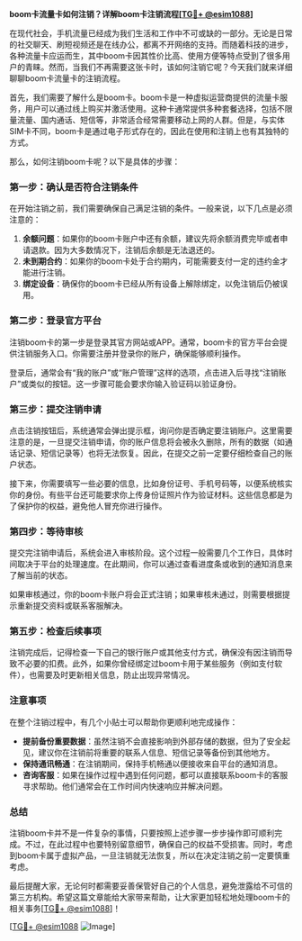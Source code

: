 **boom卡流量卡如何注销？详解boom卡注销流程[[TG💪+ @esim1088](https://t.me/s/esim1088)]**

在现代社会，手机流量已经成为我们生活和工作中不可或缺的一部分。无论是日常的社交聊天、刷短视频还是在线办公，都离不开网络的支持。而随着科技的进步，各种流量卡应运而生，其中boom卡因其性价比高、使用方便等特点受到了很多用户的青睐。然而，当我们不再需要这张卡时，该如何注销它呢？今天我们就来详细聊聊boom卡流量卡的注销流程。

首先，我们需要了解什么是boom卡。boom卡是一种虚拟运营商提供的流量卡服务，用户可以通过线上购买并激活使用。这种卡通常提供多种套餐选择，包括不限量流量、国内通话、短信等，非常适合经常需要移动上网的人群。但是，与实体SIM卡不同，boom卡是通过电子形式存在的，因此在使用和注销上也有其独特的方式。

那么，如何注销boom卡呢？以下是具体的步骤：

### 第一步：确认是否符合注销条件

在开始注销之前，我们需要确保自己满足注销的条件。一般来说，以下几点是必须注意的：

1. **余额问题**：如果你的boom卡账户中还有余额，建议先将余额消费完毕或者申请退款。因为大多数情况下，注销后余额是无法退还的。
2. **未到期合约**：如果你的boom卡处于合约期内，可能需要支付一定的违约金才能进行注销。
3. **绑定设备**：确保你的boom卡已经从所有设备上解除绑定，以免注销后仍被误用。

### 第二步：登录官方平台

注销boom卡的第一步是登录其官方网站或APP。通常，boom卡的官方平台会提供注销服务入口。你需要注册并登录你的账户，确保能够顺利操作。

登录后，通常会有“我的账户”或“账户管理”这样的选项，点击进入后寻找“注销账户”或类似的按钮。这一步骤可能会要求你输入验证码以验证身份。

### 第三步：提交注销申请

点击注销按钮后，系统通常会弹出提示框，询问你是否确定要注销账户。这里需要注意的是，一旦提交注销申请，你的账户信息将会被永久删除，所有的数据（如通话记录、短信记录等）也将无法恢复。因此，在提交之前一定要仔细检查自己的账户状态。

接下来，你需要填写一些必要的信息，比如身份证号、手机号码等，以便系统核实你的身份。有些平台还可能要求你上传身份证照片作为验证材料。这些信息都是为了保护你的权益，避免他人冒充你进行操作。

### 第四步：等待审核

提交完注销申请后，系统会进入审核阶段。这个过程一般需要几个工作日，具体时间取决于平台的处理速度。在此期间，你可以通过查看进度条或收到的通知消息来了解当前的状态。

如果审核通过，你的boom卡账户将会正式注销；如果审核未通过，则需要根据提示重新提交资料或联系客服解决。

### 第五步：检查后续事项

注销完成后，记得检查一下自己的银行账户或其他支付方式，确保没有因注销而导致不必要的扣费。此外，如果你曾经绑定过boom卡用于某些服务（例如支付软件），也需要及时更新相关信息，防止出现异常情况。

### 注意事项

在整个注销过程中，有几个小贴士可以帮助你更顺利地完成操作：

- **提前备份重要数据**：虽然注销不会直接影响到外部存储的数据，但为了安全起见，建议你在注销前将重要的联系人信息、短信记录等备份到其他地方。
- **保持通讯畅通**：在注销期间，保持手机畅通以便接收来自平台的通知消息。
- **咨询客服**：如果在操作过程中遇到任何问题，都可以直接联系boom卡的客服寻求帮助。他们通常会在工作时间内快速响应并解决问题。

### 总结

注销boom卡并不是一件复杂的事情，只要按照上述步骤一步步操作即可顺利完成。不过，在此过程中也要特别留意细节，确保自己的权益不受损害。同时，考虑到boom卡属于虚拟产品，一旦注销就无法恢复，所以在决定注销之前一定要慎重考虑。

最后提醒大家，无论何时都需要妥善保管好自己的个人信息，避免泄露给不可信的第三方机构。希望这篇文章能给大家带来帮助，让大家更加轻松地处理boom卡的相关事务[[TG💪+ @esim1088](https://t.me/s/esim1088)]！

[[TG💪+ @esim1088](https://t.me/s/esim1088) ![Image](https://i.postimg.cc/4NQfJmqS/Snipaste-2025-05-13-00-14-12.png)]